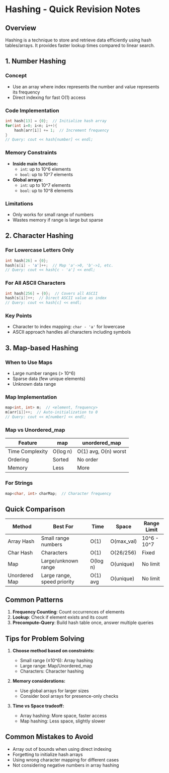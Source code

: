 # Hashing - Quick Revision Notes

## Overview

Hashing is a technique to store and retrieve data efficiently using hash tables/arrays. It provides faster lookup times compared to linear search.

## 1. Number Hashing 

### Concept

- Use an array where index represents the number and value represents its frequency
- Direct indexing for fast O(1) access

### Code Implementation

```cpp
int hash[13] = {0};  // Initialize hash array
for(int i=0; i<n; i++){
    hash[arr[i]] += 1;  // Increment frequency
}
// Query: cout << hash[number] << endl;
```

### Memory Constraints

- **Inside main function:**
  - `int`: up to 10^6 elements
  - `bool`: up to 10^7 elements
- **Global arrays:**
  - `int`: up to 10^7 elements  
  - `bool`: up to 10^8 elements

### Limitations

- Only works for small range of numbers
- Wastes memory if range is large but sparse

## 2. Character Hashing

### For Lowercase Letters Only

```cpp
int hash[26] = {0};
hash[s[i] - 'a']++;  // Map 'a'->0, 'b'->1, etc.
// Query: cout << hash[c - 'a'] << endl;
```

### For All ASCII Characters

```cpp
int hash[256] = {0};  // Covers all ASCII
hash[s[i]]++;  // Direct ASCII value as index
// Query: cout << hash[c] << endl;
```

### Key Points

- Character to index mapping: `char - 'a'` for lowercase
- ASCII approach handles all characters including symbols

## 3. Map-based Hashing

### When to Use Maps

- Large number ranges (> 10^6)
- Sparse data (few unique elements)
- Unknown data range

### Map Implementation

```cpp
map<int, int> m;  // <element, frequency>
m[arr[i]]++;  // Auto-initialization to 0
// Query: cout << m[number] << endl;
```

### Map vs Unordered_map

| Feature | map | unordered_map |
|---------|-----|---------------|
| Time Complexity | O(log n) | O(1) avg, O(n) worst |
| Ordering | Sorted | No order |
| Memory | Less | More |

### For Strings

```cpp
map<char, int> charMap;  // Character frequency
```

## Quick Comparison

| Method | Best For | Time | Space | Range Limit |
|--------|----------|------|-------|-------------|
| Array Hash | Small range numbers | O(1) | O(max_val) | 10^6 - 10^7 |
| Char Hash | Characters | O(1) | O(26/256) | Fixed |
| Map | Large/unknown range | O(log n) | O(unique) | No limit |
| Unordered Map | Large range, speed priority | O(1) avg | O(unique) | No limit |

## Common Patterns

1. **Frequency Counting**: Count occurrences of elements
2. **Lookup**: Check if element exists and its count
3. **Precompute-Query**: Build hash table once, answer multiple queries

## Tips for Problem Solving

1. **Choose method based on constraints:**
   - Small range (≤10^6): Array hashing
   - Large range: Map/Unordered_map
   - Characters: Character hashing

2. **Memory considerations:**
   - Use global arrays for larger sizes
   - Consider bool arrays for presence-only checks

3. **Time vs Space tradeoff:**
   - Array hashing: More space, faster access
   - Map hashing: Less space, slightly slower

## Common Mistakes to Avoid

- Array out of bounds when using direct indexing
- Forgetting to initialize hash arrays
- Using wrong character mapping for different cases
- Not considering negative numbers in array hashing
